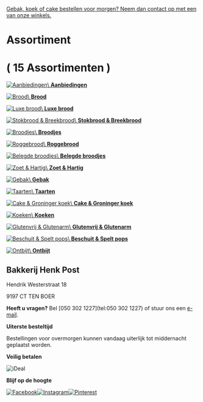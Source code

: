 [Gebak, koek of cake bestellen voor morgen? Neem dan contact op met een van onze winkels.](https://www.bakkerijhenkpost.nl/nieuws/gebak-koek-of-cake-bestellen-voor-morgen-neem-dan-contact-op-met-een-van-onze-winkels)

# Assortiment

# ( 15 Assortimenten )

[![Aanbiedingen](https://www.bakkerijhenkpost.nl/images/products/product-1012-bruin-rond_600_450.jpg)\\
**Aanbiedingen**](https://www.bakkerijhenkpost.nl/assortiment/aanbiedingen)

[![Brood](https://www.bakkerijhenkpost.nl/images/products/product-1200-volkoren-fijn_600_450.jpg)\\
**Brood**](https://www.bakkerijhenkpost.nl/assortiment/brood)

[![Luxe brood](https://www.bakkerijhenkpost.nl/images/products/product-5038-ouderwets-krentenbrood_600_450.jpg)\\
**Luxe brood**](https://www.bakkerijhenkpost.nl/assortiment/luxe-brood)

[![Stokbrood & Breekbrood](https://www.bakkerijhenkpost.nl/images/products/product-4060-stokbrood-hert_600_450.jpg)\\
**Stokbrood & Breekbrood**](https://www.bakkerijhenkpost.nl/assortiment/stokbrood-breekbrood)

[![Broodjes](https://www.bakkerijhenkpost.nl/images/products/assortment-150-zacht_600_450.jpg)\\
**Broodjes**](https://www.bakkerijhenkpost.nl/assortiment/broodjes)

[![Roggebrood](https://www.bakkerijhenkpost.nl/images/products/product-2050-roggebrood-per-pakje-a-9_600_450.jpg)\\
**Roggebrood**](https://www.bakkerijhenkpost.nl/assortiment/roggebrood)

[![Belegde broodjes](https://www.bakkerijhenkpost.nl/images/products/product-4070-croissant_600_450.jpg)\\
**Belegde broodjes**](https://www.bakkerijhenkpost.nl/assortiment/belegde-broodjes)

[![Zoet & Hartig](https://www.bakkerijhenkpost.nl/images/products/product-8177-deense-kroon_600_450.jpg)\\
**Zoet & Hartig**](https://www.bakkerijhenkpost.nl/assortiment/zoet-hartig)

[![Gebak](https://www.bakkerijhenkpost.nl/images/products/product-8070-zomerschelp_600_450.jpg)\\
**Gebak**](https://www.bakkerijhenkpost.nl/assortiment/gebak)

[![Taarten](https://www.bakkerijhenkpost.nl/images/products/product-9076-slagroomcaketaart_600_450.jpg)\\
**Taarten**](https://www.bakkerijhenkpost.nl/assortiment/taarten)

[![Cake & Groninger koek](https://www.bakkerijhenkpost.nl/images/products/product-7013-pistache-cake_600_450.jpg)\\
**Cake & Groninger koek**](https://www.bakkerijhenkpost.nl/assortiment/cake-groninger-koek)

[![Koeken](https://www.bakkerijhenkpost.nl/images/products/product-6104-amandelringen_600_450.jpg)\\
**Koeken**](https://www.bakkerijhenkpost.nl/assortiment/koeken)

[![Glutenvrij & Glutenarm](https://www.bakkerijhenkpost.nl/images/products/product-8186-hazelino-schuim-glutenarm-_600_450.jpg)\\
**Glutenvrij & Glutenarm**](https://www.bakkerijhenkpost.nl/assortiment/glutenvrij-glutenarm)

[![Beschuit & Spelt pops](https://www.bakkerijhenkpost.nl/images/products/product-5078-beschuit-meergranen_600_450.jpg)\\
**Beschuit & Spelt pops**](https://www.bakkerijhenkpost.nl/assortiment/beschuit-spelt-pops)

[![Ontbijt](https://www.bakkerijhenkpost.nl/images/products/product-15022-ontbijt-2-pers-standaard_600_450.jpg)\\
**Ontbijt**](https://www.bakkerijhenkpost.nl/assortiment/ontbijt)

## **Bakkerij Henk Post**

Hendrik Westerstraat 18

9197 CT
TEN BOER


**Heeft u vragen?**
Bel [050 302 1227](tel:050 302 1227) of stuur ons een [e-mail](mailto:bestel@bakkerijhenkpost.nl).



**Uiterste besteltijd**

Bestellingen voor overmorgen kunnen vandaag uiterlijk tot middernacht geplaatst worden.

**Veilig betalen**

![iDeal](https://www.bakkerijhenkpost.nl/images/logo-ideal.svg)

**Blijf op de hoogte**

[![Facebook](https://www.bakkerijhenkpost.nl/images/socialmedia/facebook.svg)](https://www.facebook.com/bakkerhenkpost)[![Instagram](https://www.bakkerijhenkpost.nl/images/socialmedia/instagram.svg)](https://www.instagram.com/)[![Pinterest](https://www.bakkerijhenkpost.nl/images/socialmedia/pinterest.svg)](http://www.pinterest.com/broekmansvenlo)